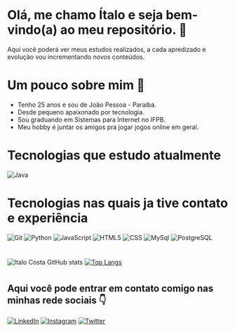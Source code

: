 # Olá, me chamo Ítalo e seja bem-vindo(a) ao meu repositório. 👋
Aqui você poderá ver meus estudos realizados, a cada apredizado e evolução vou incrementando novos conteúdos.

# Um pouco sobre mim 👤

* Tenho 25 anos e sou de João Pessoa - Paraíba.
* Desde pequeno apaixonado por tecnologia.
* Sou graduando em Sistemas para Internet no IFPB.
* Meu hobby é juntar os amigos pra jogar jogos online em geral.

# Tecnologias que estudo atualmente

![Java](https://img.shields.io/badge/Java-ED8B00?style=for-the-badge&logo=java&logoColor=white)
#
# Tecnologias nas quais ja tive contato e experiência
![Git](https://img.shields.io/badge/GIT-E44C30?style=for-the-badge&logo=git&logoColor=white)
![Python](https://img.shields.io/badge/Python-14354C?style=for-the-badge&logo=python&logoColor=white)
![JavaScript](https://img.shields.io/badge/JavaScript-F7DF1E?style=for-the-badge&logo=javascript&logoColor=black)
![HTML5](https://img.shields.io/badge/HTML5-E34F26?style=for-the-badge&logo=html5&logoColor=white)
![CSS](https://img.shields.io/badge/CSS3-1572B6?style=for-the-badge&logo=css3&logoColor=white)
![MySql](https://img.shields.io/badge/MySQL-00000F?style=for-the-badge&logo=mysql&logoColor=white)
![PostgreSQL](https://img.shields.io/badge/PostgreSQL-316192?style=for-the-badge&logo=postgresql&logoColor=white)

#
![Italo Costa GitHub stats](https://github-readme-stats.vercel.app/api?username=italocostta&show_icons=true&theme=dark)
[![Top Langs](https://github-readme-stats.vercel.app/api/top-langs/?username=italocostta&layout=compact)](https://github.com/italocostta/github-readme-stats)
#
## Aqui você pode entrar em contato comigo nas minhas rede sociais 👇

[![LinkedIn](https://img.shields.io/badge/LinkedIn-0077B5?style=for-the-badge&logo=linkedin&logoColor=white)](https://www.linkedin.com/in/italocostta/)
[![Instagram](https://img.shields.io/badge/Instagram-E4405F?style=for-the-badge&logo=instagram&logoColor=white)](https://www.instagram.com/italocostta/)
[![Twitter](https://img.shields.io/badge/Twitter-1DA1F2?style=for-the-badge&logo=twitter&logoColor=white)](https://twitter.com/_italocostta)
